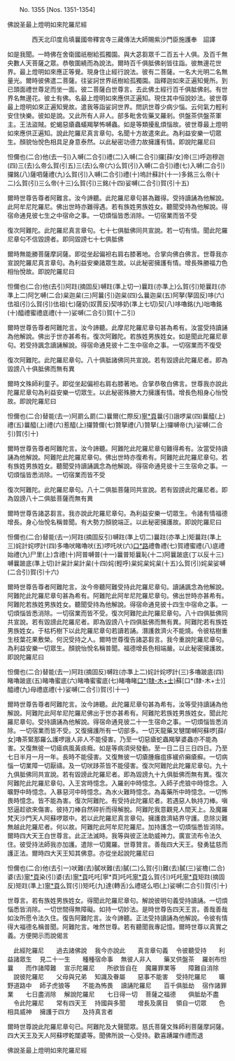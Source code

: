 ﻿　　No. 1355 [Nos. 1351-1354]

佛說圣最上燈明如來陀羅尼經

　　　　西天北印度烏填曩國帝釋宮寺三藏傳法大師賜紫沙門臣施護奉　詔譯


如是我聞。一時佛在舍衛國祇樹給孤獨園。與大苾芻眾千二百五十人俱。及百千無央數人天菩薩之眾。恭敬圍繞而為說法。爾時百千俱胝佛剎皆往詣。彼無邊花世界。最上燈明如來應正等覺。現身住止經行說法。彼有二菩薩。一名大光明二名無量光。爾時彼佛遣二菩薩。往娑訶世界祇樹給孤獨園。詣釋迦如來正遍知覺所。到已頭面禮世尊足而坐一面。彼二菩薩白世尊言。去此佛土經行百千俱胝佛剎。有世界名無邊花。彼土有佛。名最上燈明如來應供正遍知。現住其中恒說妙法。彼世尊最上燈明如來正遍知覺故。遣我等詣娑訶世界。問訊世尊少病少惱。云何氣力輕利安住快樂。彼如是說。又此所有人非人。部多毗舍佐藥叉羅剎。供盤茶供盤茶軍主。王法盜賊。蛇蝎惡瘡蟲蟻羯拏怖嚩蟲。如是等類擾亂煩惱故。彼世尊最上燈明如來應供正遍知。說此陀羅尼真言章句。名聞十方故遣來此。為利益安樂一切眾生。顏貌怡悅色相具足身意泰然。以此秘密功德力故擁護有情。即說陀羅尼曰

怛儞也(二合)他(去一引)入嚩(二合引)禮(二)入嚩(二合引)攞[薛/女]帝(三)呼迦穆迦(四)三(去)么帝么賀(引五)三(去)么帝(六)么賀(引)入嚩(二合引)禮(七)入嚩(二合引)攞銘(八)薩呬薩禮(九)么賀(引)入嚩(二合引)禮(十)塢計蘇計(十一)多銘三么帝(十二)么賀(引)三么帝(十三)么賀(引)三銘(十四)娑嚩(二合引)賀(引十五)

爾時世尊告尊者阿難言。汝今諦聽。此陀羅尼章句甚為難得。受持讀誦為他解說。此阿牟尼陀羅尼。佛出世時亦難得遇。若有族姓男族姓女。聽聞受持為他解說。得宿命通見彼七生之中宿命之事。一切煩惱皆悉消除。一切宿業而皆不受

復次阿難陀。此陀羅尼真言章句。七十七俱胝佛同共宣說。若一切有情。聞此陀羅尼章句不信毀謗者。即同毀謗七十七俱胝佛

爾時無能勝菩薩摩訶薩。即從坐起偏袒右肩右膝著地。合掌向佛白佛言。世尊我亦宣說陀羅尼真言章句。為利益安樂諸眾生故。以此秘密擁護有情。增長殊勝福力色相怡悅故。即說陀羅尼曰

怛儞也(二合)他(去引)阿跓(摘固反)嚩跓(準上切一)曩跓(亦準上)么賀(引)矩曩跓(亦準上二)阿乞嚩(二合)枲迦枲(三)阿曩(引)迦枲(四)么曩迦枲(五)阿拏(拏固反)哆(六)佉祖(引)么賀(引)佉祖(七)薩奶(奴賈反)契哆奶(準上七切)契(八)哆嚕銘(九)咄嚕銘(十)醯禮蜜禮底禮(十一)娑嚩(二合引)賀(十二引)

爾時世尊告尊者阿難陀言。汝今諦聽。此摩尼陀羅尼章句甚為希有。汝當受持讀誦為他解說。佛出于世亦甚希有。復次阿難陀。若族姓男族姓女。如是聞此陀羅尼章句。若受持諷念讀誦解說。得宿命通見彼十二生中宿命之事。一切宿業而不復受

復次阿難陀。此陀羅尼章句。八十俱胝諸佛同共宣說。若有毀謗此陀羅尼者。即為毀謗八十俱胝佛而無有異

爾時文殊師利童子。即從坐起偏袒右肩右膝著地。合掌恭敬白佛言。世尊我亦說此陀羅尼章句為利益安樂一切眾生。以此秘密殊勝大力擁護有情。增長色相身心怡悅故。即說陀羅尼曰

怛儞也(二合)替能(去一)阿罽么罽(二)曩爾(仁際反)[寧*頁](三)曩(引)誐啰枲(四)曩醯(上)禮(五)曩醯(上)禮(六)惹醯(上)攞贊儞(七)贊拏禮(八)贊拏(上)攞嚩帝(九)娑嚩(二合引)賀(引十)

爾時世尊告尊者阿難陀言。汝今諦聽。阿難陀此陀羅尼章句難得希有。汝當受持讀誦為他解說。阿難陀此陀羅尼章句。佛出世時亦復希有。阿難陀此陀羅尼章句。若有族姓男族姓女。聽聞受持讀誦諷念為他解說。得宿命通見彼十三生宿命之事。一切煩惱皆悉消除。一切宿業而皆不受

復次阿難陀。此陀羅尼章句。八十二俱胝菩薩同共宣說。若有毀謗此陀羅尼者。即為毀謗八十二俱胝菩薩而無有異

爾時世尊告諸苾芻言。我亦說此陀羅尼章句。為利益安樂一切眾生。令諸有情福德增長。身心怡悅名稱普聞。有大勢力顏貌端正。以此秘密擁護故。即說陀羅尼曰

怛儞也(二合)替能(去一)阿跓(摘固反引)嚩跓(準上切二)曩跓(亦準上)矩曩跓(準上三)姹計姹啰計(四)多嚕吠睹嚕吠(五)啰吒吠(六)[口*路](去引)禮魯禮(七)賀禮蜜禮(八)底禮始禮(九)尸里(上)含禮(十)阿普嚩普(十一)曩普矩曩恥(十二)阿曩跛底(丁以反十三)嚩曩跛底(準上切)計枲計枲計枲(十四)姹(輕呼)枲姹枲姹枲(十五)么賀(引)姹枲娑嚩(二合引)賀(引十六)

爾時世尊告尊者阿難陀言。汝今帝聽阿難受持此陀羅尼章句。讀誦諷念為他解說。阿難陀此陀羅尼章句甚為希有。阿難陀此阿牟尼陀羅尼章句。佛出世時亦甚希有。阿難陀若族姓男族姓女。聽聞受持為他解說。得宿命通見彼十四生中宿命之事。一切煩惱皆悉消除。一切宿業而皆不受。復次阿難陀此陀羅尼章句。八十四俱胝佛同共宣說。若有毀謗此陀羅尼者。即為毀謗八十四俱胝佛而無有異。阿難陀若有族姓男族姓女。于枯朽樹下以此陀羅尼章句若讀若誦。潛護救濟火不能燒。令彼枯樹重生枝葉花果敷榮。何況受持之人。爾時世尊復告諸苾芻言。我今重說陀羅尼章句。為利益安樂一切眾生。顏貌怡悅名稱普聞。福德增長色相端嚴。以此秘密擁護故。即說陀羅尼曰

怛儞也(二合)替能(去一)阿跓(摘固反)嚩跓(亦準上二)姹計姹啰計(三)多嚕跛底(四)睹嚕跛底(五)睹嚕蜜底(六)睹嚕蜜蜜底(七)睹嚕睹[口*(隸-木+士)](八)蘇[口*(隸-木+士)]醯禮(九)母禮底禮(十)娑嚩(二合引)賀(引十一)

爾時世尊告尊者阿難陀言。汝今諦聽。此陀羅尼章句甚為希有。汝等受持讀誦為他解說。阿難陀此阿牟尼陀羅尼佛出于世亦甚希有。阿難陀若族姓男族姓女。聞此陀羅尼章句。受持讀誦為他解說。得宿命通見彼二十一生宿命之事。一切煩惱皆悉消除。一切宿業而皆不受。又復擁護所有一切部多。一切天龍藥叉犍闥嚩阿蘇啰[薛/女]嚕茶緊那羅么護啰誐人非人不能侵害。乃至一切惡瘡蛇蟲羯拏婆蟲亦不能為害。又復無彼一切瘧病風黃痰癊。如是等病須臾發動。至一日二日三日四日。乃至七日半月一月一年。長時不能侵害。又復無彼一切瘡腫癰疽痑緩疥癩瘡癬。一切病惱一切業障一切厭禱。及一切吠跢茶皆不能侵害。復次阿難陀此陀羅尼章句。九十九俱胝佛同共宣說。若有毀謗此陀羅尼者。即為毀謗九十九俱胝佛而無有異。復次阿難陀此陀羅尼章句。入王宮時憶念。入羅剎中時憶念。入師子虎狼中時憶念。入曠野中時憶念。入暴惡河中時憶念。為水火難時憶念。為毒藥所中時憶念。一切怖畏時憶念。皆不能為害。復次阿難陀。有受持此陀羅尼者。若遇惡人執持刀棒。嗔怒逼趁欲來傷害。彼持刀棒自然碎折而得解脫。阿難陀我意觀見人間天上。及魔羅梵天沙門天人阿蘇啰眾中。若以此陀羅尼真言章句。擁護救濟結界守護。息除災難無越此陀羅尼者。何以故。阿難陀此阿牟尼陀羅尼。加持護念一切煩惱悉皆消除。爾時四大天王白世尊言。此正法滅時。我等與彼正法助威神力。廣宣流布令法久住。彼受持法師我亦加護。遣除一切魔羅。世尊贊言。善哉四大天王。發勇猛慈而護正法。爾時四大天王知其佛意。亦從坐起說陀羅尼曰

怛儞也(二合)他(去引一)吠難(去)膩吠難(去)膩(二)么賀(引)難(去)膩(三)娑檐(二合)婆(去)[寧*頁](四)染(引)婆(去)[寧*頁](五)吒吒[寧*頁]吒吒[寧*頁](六)么賀(引)吒吒[寧*頁](七)矩跓(摘固反)矩跓(準上)[寧*頁](八)么賀(引)矩吒(九)達(轉舌)么禮瑳么呬(上)娑嚩(二合引)賀(引十)

世尊言。若有族姓男族姓女。得聞此陀羅尼章句。解說彼明句義受持讀誦。一切煩惱悉皆消除。一切世間得無障礙。如持一切妙法。是時世尊告四天王言。善哉善哉如汝所愿令法久住。復告阿難陀言。汝今諦聽。正法受持讀誦為他解說。令彼有情得大福德名稱普聞。阿難陀言。唯然世尊。若有聽聞我專記憶。爾時世尊以真實之義。方便開示而說偈言

　此經陀羅尼　　過去諸佛說
　我今亦說此　　真言章句義
　令彼聽受持　　利益諸眾生
　見二十一生　　種種宿命事
　無彼人非人　　藥叉供盤茶
　羅剎布怛曩　　而作諸障難
　宣示陀羅尼　　所欲皆自在
　魔羅罪業等　　障難自消除
　說彼陀羅尼　　父母與兄弟
　知識及眷屬　　惡事不能害
　受持陀羅尼　　曠野道路中
　師子虎狼等　　不能為怖畏
　讀誦陀羅尼　　百千俱胝劫
　宿作諸罪業　　七日盡消除
　解說陀羅尼　　七日得一切
　菩薩之福德　　俱胝劫不盡
　令此陀羅尼　　常有四天王
　持國與多聞　　增長及廣目
　領自一切眾　　色相具威神
　擁護于四方　　及持真言者　

爾時世尊說此陀羅尼章句已。阿難陀及大聲聞眾。慈氏菩薩文殊師利菩薩摩訶薩。四大天王及天人阿蘇啰乾闥婆等。聞佛所說一心受持。歡喜踴躍作禮而退

佛說圣最上燈明如來陀羅尼經
